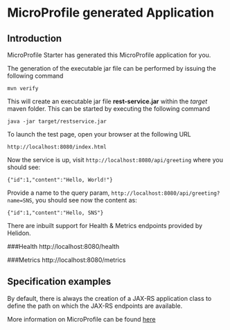 # MicroProfile generated Application

## Introduction

MicroProfile Starter has generated this MicroProfile application for you.

The generation of the executable jar file can be performed by issuing the following command

    mvn verify

This will create an executable jar file **rest-service.jar** within the _target_ maven folder. This can be started by executing the following command

    java -jar target/restservice.jar



To launch the test page, open your browser at the following URL

    http://localhost:8080/index.html

Now the service is up, visit `http://localhost:8080/api/greeting` where you should see:

    {"id":1,"content":"Hello, World!"}
Provide a name to the query param, `http://localhost:8080/api/greeting?name=SNS`, you should see now the content as:

    {"id":1,"content":"Hello, SNS"}

There are inbuilt support for Health & Metrics endpoints provided by Helidon.

###Health
    http://localhost:8080/health

###Metrics
    http://localhost:8080/metrics




## Specification examples

By default, there is always the creation of a JAX-RS application class to define the path on which the JAX-RS endpoints are available.

More information on MicroProfile can be found [here](https://microprofile.io/)


















